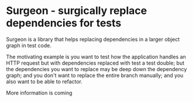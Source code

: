 # Surgeon - surgically replace dependencies for tests

Surgeon is a library that helps replacing dependencies in a larger object graph
in test code.

The motivating example is you want to test how the application handles an HTTP
request but with dependencies replaced with test a test double; but the
dependencies you want to replace may be deep down the dependency graph; and you
don't want to replace the entire branch manually; and you also want to be able
to refactor.

More information is coming
